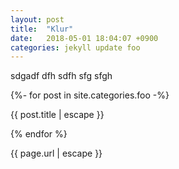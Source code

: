 ```yaml
---
layout: post
title:  "Klur"
date:   2018-05-01 18:04:07 +0900
categories: jekyll update foo
---
```

sdgadf
dfh
sdfh
sfg
sfgh




{%- for post in site.categories.foo -%}



{{ post.title | escape }}

{% endfor %}

{{ page.url | escape }}